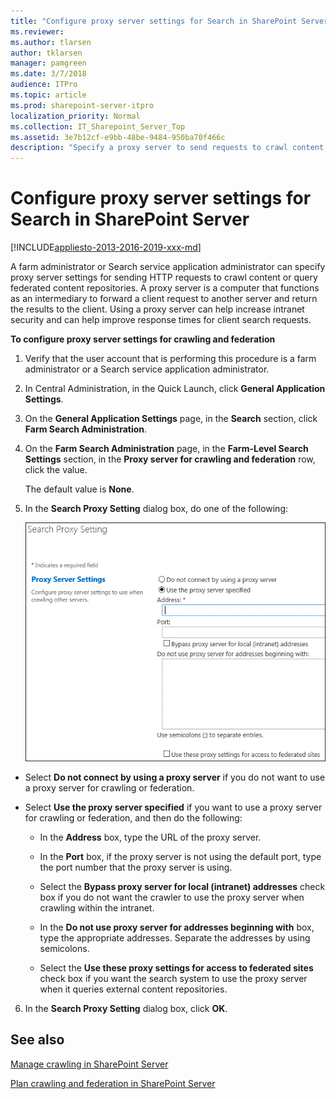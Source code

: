```yaml
---
title: "Configure proxy server settings for Search in SharePoint Server"
ms.reviewer: 
ms.author: tlarsen
author: tklarsen
manager: pamgreen
ms.date: 3/7/2018
audience: ITPro
ms.topic: article
ms.prod: sharepoint-server-itpro
localization_priority: Normal
ms.collection: IT_Sharepoint_Server_Top
ms.assetid: 3e7b12cf-e9bb-48be-9484-950ba70f466c
description: "Specify a proxy server to send requests to crawl content or query federated content repositories."
---
```


# Configure proxy server settings for Search in SharePoint Server

[!INCLUDE[appliesto-2013-2016-2019-xxx-md](../includes/appliesto-2013-2016-2019-xxx-md.md)] 
  
A farm administrator or Search service application administrator can specify proxy server settings for sending HTTP requests to crawl content or query federated content repositories. A proxy server is a computer that functions as an intermediary to forward a client request to another server and return the results to the client. Using a proxy server can help increase intranet security and can help improve response times for client search requests. 
  

**To configure proxy server settings for crawling and federation**
  
1. Verify that the user account that is performing this procedure is a farm administrator or a Search service application administrator.
    
2. In Central Administration, in the Quick Launch, click **General Application Settings**.
    
3. On the **General Application Settings** page, in the **Search** section, click **Farm Search Administration**.
    
4. On the **Farm Search Administration** page, in the **Farm-Level Search Settings** section, in the **Proxy server for crawling and federation** row, click the value. 
    
    The default value is **None**.
    
5. In the **Search Proxy Setting** dialog box, do one of the following: 
    
     ![Search Proxy Setting dialog box](../media/SearchProxySettingDialog.GIF)
  
  - Select **Do not connect by using a proxy server** if you do not want to use a proxy server for crawling or federation. 
    
  - Select **Use the proxy server specified** if you want to use a proxy server for crawling or federation, and then do the following: 
    
    - In the **Address** box, type the URL of the proxy server. 
    
    - In the **Port** box, if the proxy server is not using the default port, type the port number that the proxy server is using. 
    
    - Select the **Bypass proxy server for local (intranet) addresses** check box if you do not want the crawler to use the proxy server when crawling within the intranet. 
    
    - In the **Do not use proxy server for addresses beginning with** box, type the appropriate addresses. Separate the addresses by using semicolons. 
    
    - Select the **Use these proxy settings for access to federated sites** check box if you want the search system to use the proxy server when it queries external content repositories. 
    
6. In the **Search Proxy Setting** dialog box, click **OK**.
    
## See also
<a name="section1"> </a>

[Manage crawling in SharePoint Server](manage-crawling.md)
  
[Plan crawling and federation in SharePoint Server](plan-crawling-and-federation.md)

